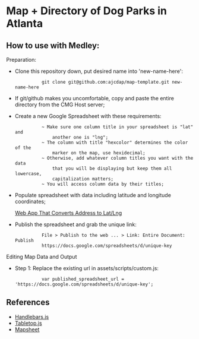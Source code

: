 # Map + Directory of Dog Parks in Atlanta

## How to use with Medley:

Preparation:
- Clone this repository down, put desired name into 'new-name-here':

				git clone git@github.com:ajcdap/map-template.git new-name-here

- If git/github makes you uncomfortable, copy and paste the entire directory from the CMG Host server;

- Create a new Google Spreadsheet with these requirements:

				~ Make sure one column title in your spreadsheet is "lat" and 
					another one is "lng";
				~ The column with title "hexcolor" determines the color of the 
					marker on the map, use hexidecimal;
				~ Otherwise, add whatever column titles you want with the data 
					that you will be displaying but keep them all lowercase, 
					capitalization matters;
				~ You will access column data by their titles;

- Populate spreadsheet with data including latitude and longitude coordinates;
	
	[Web App That Converts Address to Lat/Lng](http://www.latlong.net/convert-address-to-lat-long.html)

- Publish the spreadsheet and grab the unique link:

				File > Publish to the web ... > Link: Entire Document: Publish
				https://docs.google.com/spreadsheets/d/unique-key

Editing Map Data and Output

- Step 1: Replace the existing url in assets/scripts/custom.js:

				var published_spreadsheet_url = 'https://docs.google.com/spreadsheets/d/unique-key';



## References
- [Handlebars.js](http://handlebarsjs.com/)
- [Tabletop.js](https://github.com/jsoma/tabletop)
- [Mapsheet](https://github.com/jsoma/mapsheet)